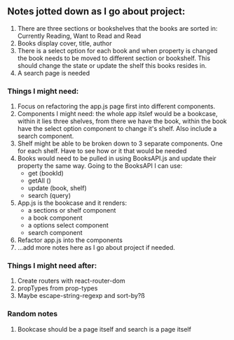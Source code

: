 ## Notes jotted down as I go about project:

1. There are three sections or bookshelves that the books are sorted in: Currently Reading, Want to Read and Read
2. Books display cover, title, author
3. There is a select option for each book and when property is changed the book needs to be moved to different section or bookshelf. This should change the state or update the shelf this books resides in.
4. A search page is needed

### Things I might need:

1. Focus on refactoring the app.js page first into different components.
2. Components I might need: the whole app itslef would be a bookcase, within it lies three shelves, from there we have the book, within the book have the select option component to change it's shelf. Also include a search component.
3. Shelf might be able to be broken down to 3 separate components. One for each shelf. Have to see how or it that would be needed
4. Books would need to be pulled in using BooksAPI.js and update their property the same way. Going to the BooksAPI I can use:
    - get (bookId)
    - getAll ()
    - update (book, shelf)
    - search (query)
5. App.js is the bookcase and it renders:
    - a sections or shelf component
    - a book component
    - a options select component
    - search component
6. Refactor app.js into the components
7. ...add more notes here as I go about project if needed.

### Things I might need after:

1. Create routers with react-router-dom
2. propTypes from prop-types
3. Maybe escape-string-regexp and sort-by?ß

### Random notes

1. Bookcase should be a page itself and search is a page itself
